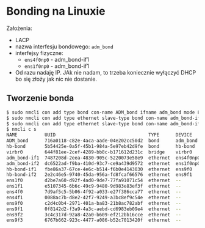 # Bonding na Linuxie

Założenia:

- LACP
- nazwa interfesju bondowego: `adm_bond`
- interfejsy fizyczne:
	- `ens4f0np0` - adm_bond-if1
	- `ens1f0np0` - adm_bond-if1
- Od razu nadaję IP. JAk nie nadam, to trzeba koniecznie wyłączyć DHCP bo się złoży jak nic nie dostanie. 

## Tworzenie bonda

```sh
$ sudo nmcli con add type bond con-name ADM_bond ifname adm_bond mode 802.3ad ip4 10.20.59.6/24
$ sudo nmcli con add type ethernet slave-type bond con-name adm_bond-if1 ifname ens4f0np0 master adm_bond
$ sudo nmcli con add type ethernet slave-type bond con-name adm_bond-if2 ifname ens1f0np0 master adm_bond
$ nmcli c s 
NAME          UUID                                  TYPE      DEVICE    
ADM_bond      716a0118-c82e-4aca-aade-04e202cc50d2  bond      adm_bond  
hb-bond       5b54425e-0a5f-45b1-984a-5e97eb42d9fe  bond      hb-bond   
virbr0        644f81ee-2cef-4289-bb8c-b171612d231c  bridge    virbr0    
adm_bond-if1  7487208d-2eea-4830-905c-5220073e58e9  ethernet  ens4f0np0 
adm_bond-if2  dc6522ad-f9ba-410d-93c7-ce9a439d9572  ethernet  ens1f0np0 
hb-bond-if1   fbe86a37-67ce-4e6c-b514-f6b0e4143030  ethernet  ens9f0    
hb-bond-if2   2e2c46e5-9740-45da-956a-fd8fcaf66576  ethernet  ens9f1    
ens1f0        d2be7a60-d92f-4ad0-9de7-77fa91071c54  ethernet  --        
ens1f1        e5107345-6b6c-49c9-9480-9d983e83ef3f  ethernet  --        
ens4f0        7d9af5c5-5b06-4f92-a033-e27f386cca77  ethernet  --        
ens4f1        0088ac7b-d8e2-42f7-9249-a3bc8ef9c54e  ethernet  --        
ens9f0        c2d4c0b4-2971-401a-ba83-21b8ac782abf  ethernet  --        
ens9f1        0f8142d2-f3a9-4a3c-aebd-cd6983eb09e4  ethernet  --        
ens9f2        3c4c317d-92a8-42a0-b609-ef212bb16cce  ethernet  --        
ens9f3        6767b662-923c-4477-a086-b52c7013420f  ethernet  -- 
```